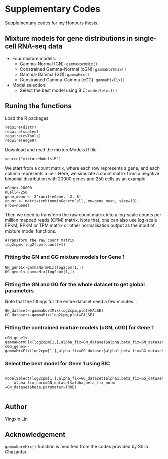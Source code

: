 # Supplementary Codes

Supplementary codes for my Honours thesis.

## Mixture models for gene distributions in single-cell RNA-seq data

+ Four mixture models: 
  + Gamma-Normal (GN): `gammaNormMix()`
  + Constrained Gamma-Normal (cGN): `gammaNormFix()`
  + Gamma-Gamma (GG): `gammaMix()`
  + Constrained Gamma-Gamma (cGG): `gammaMixFix()`
+ Model selection:
  + Select the best model using BIC: `modelSelect()`

## Runing the functions


Load the R packages

```
require(distr)
require(scales)
require(cvTools)
require(edgeR)
```

Download and read the mixtureModels.R file.

```
source("mixtureModels.R")
```

We start from a count matrix, where each row represents a gene, and each column represents a cell. Here, we simulate a count matrix from a negative binomial distribution with 20000 genes and 250 cells as an example.

```
nGene<-20000
nCell<-250
gene_mean <- 2^runif(nGene, -2, 8)
count <- matrix(rnbinom(nGene*nCell, mu=gene_mean, size=10), nrow=nGene)
```

Then we need to transform the raw count matrix into a log-scale counts per million mapped reads (CPM) matrix. Note that, one can also use log-scale FPKM, RPKM or TPM matrix or other normalisation output as the input of mixture model functions.

```
#Transform the raw count matrix
log2cpm<-log2(cpm(count)+1)
```

### Fitting the GN and GG mixture models for Gene 1

```
GN_gene1<-gammaNormMix(log2cpm[1,])
GG_gene1<-gammaMix(log2cpm[1,])
```

### Fitting the GN and GG for the whole dataset to get global parameters

Note that the fittings for the entire dataset need a few minutes...

```
GN_dataset<-gammaNormMix(log2cpm,plot=FALSE)
GG_dataset<-gammaMix(log2cpm,plot=FALSE)
```

### Fitting the contrained mixture models (cGN, cGG) for Gene 1

```
cGN_gene1<-gammaNormFix(log2cpm[1,],alpha_fix=GN_dataset$alpha,beta_fix=GN_dataset$beta)
cGG_gene1<-gammaMixFix(log2cpm[1,],alpha_fix=GG_dataset$alpha1,beta_fix=GG_dataset$beta1)
```

### Select the best model for Gene 1 using BIC

```

modelSelect(log2cpm[1,],alpha_fix=GG_dataset$alpha1,beta_fix=GG_dataset$beta1,
 	alpha_fix_norm=GN_dataset$alpha,beta_fix_norm =GN_dataset$beta,parameter=TRUE)
  
```


## Author

Yingxin Lin

## Acknowledgement

`gammaNormMix()` function is modified from the codes provided by Shila Ghazanfar.

